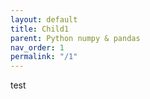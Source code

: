 ```yaml
---
layout: default
title: Child1
parent: Python numpy & pandas
nav_order: 1
permalink: "/1"
---
```


test
